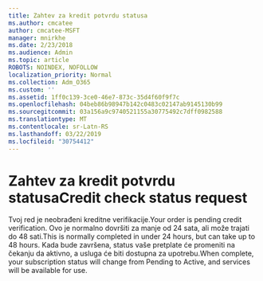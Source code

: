 ```yaml
---
title: Zahtev za kredit potvrdu statusa
ms.author: cmcatee
author: cmcatee-MSFT
manager: mnirkhe
ms.date: 2/23/2018
ms.audience: Admin
ms.topic: article
ROBOTS: NOINDEX, NOFOLLOW
localization_priority: Normal
ms.collection: Adm_O365
ms.custom: ''
ms.assetid: 1ff0c139-3ce0-46e7-873c-35d4f60f9f7c
ms.openlocfilehash: 04beb86b98947b142c0483c02147ab9145130b99
ms.sourcegitcommit: 03a156a9c9740521155a30775492c7dff0982588
ms.translationtype: MT
ms.contentlocale: sr-Latn-RS
ms.lasthandoff: 03/22/2019
ms.locfileid: "30754412"
---
```

# <a name="credit-check-status-request"></a><span data-ttu-id="00c16-102">Zahtev za kredit potvrdu statusa</span><span class="sxs-lookup"><span data-stu-id="00c16-102">Credit check status request</span></span>

<span data-ttu-id="00c16-103">Tvoj red je neobrađeni kreditne verifikacije.</span><span class="sxs-lookup"><span data-stu-id="00c16-103">Your order is pending credit verification.</span></span> <span data-ttu-id="00c16-104">Ovo je normalno dovršiti za manje od 24 sata, ali može trajati do 48 sati.</span><span class="sxs-lookup"><span data-stu-id="00c16-104">This is normally completed in under 24 hours, but can take up to 48 hours.</span></span> <span data-ttu-id="00c16-105">Kada bude završena, status vaše pretplate će promeniti na čekanju da aktivno, a usluga će biti dostupna za upotrebu.</span><span class="sxs-lookup"><span data-stu-id="00c16-105">When complete, your subscription status will change from Pending to Active, and services will be available for use.</span></span>
  

